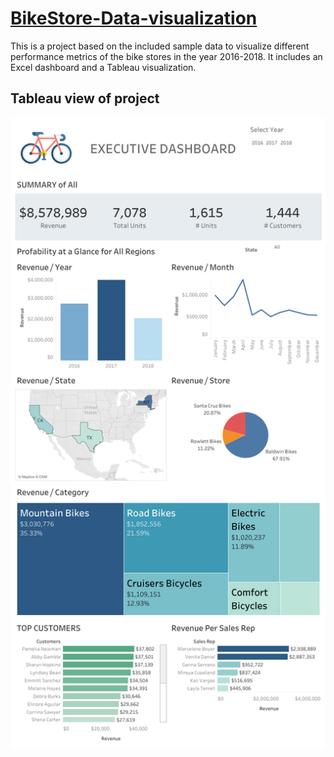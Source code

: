 # [BikeStore-Data-visualization](https://public.tableau.com/app/profile/lac.sam/viz/BikeStoresDashboard_16842052851400/Dashboard1)
This is a project based on the included sample data to visualize different performance metrics of the bike stores in the year 2016-2018. It includes an Excel dashboard and a Tableau visualization. 
## Tableau view of project 
![](Bikestores-Tableau-Dashboard.png) 

